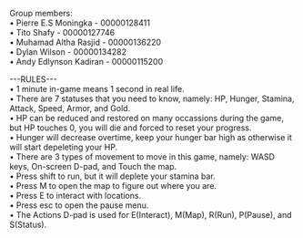 Group members: <br/>
• Pierre E.S Moningka - 00000128411  <br/>
• Tito Shafy - 00000127746 <br/>
• Muhamad Altha Rasjid - 00000136220 <br/>
• Dylan Wilson - 00000134282 <br/>
• Andy Edlynson Kadiran - 00000115200 <br/>

---RULES---<br/>
• 1 minute in-game means 1 second in real life.<br/>
• There are 7 statuses that you need to know, namely: HP, Hunger, Stamina, Attack, Speed, Armor, and Gold.<br/>
• HP can be reduced and restored on many occassions during the game, but HP touches 0, you will die and forced to reset your progress.<br/>
• Hunger will decrease overtime, keep your hunger bar high as otherwise it will start depeleting your HP.<br/>
• There are 3 types of movement to move in this game, namely: WASD keys, On-screen D-pad, and Touch the map.<br/>
• Press shift to run, but it will deplete your stamina bar.<br/>
• Press M to open the map to figure out where you are.<br/>
• Press E to interact with locations.<br/>
• Press esc to open the pause menu.<br/>
• The Actions D-pad is used for E(Interact), M(Map), R(Run), P(Pause), and S(Status).












